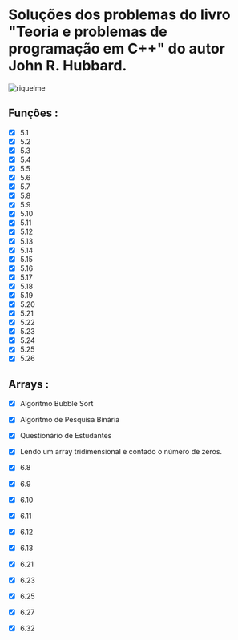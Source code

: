 # Soluções dos problemas do livro "Teoria e problemas de programação em C++" do autor John R. Hubbard.



![riquelme](https://encrypted-tbn0.gstatic.com/images?q=tbn:ANd9GcRMzg9MJG1dMcaI-fooiDNscpBMv64C7Bh3Qw&usqp=CAU)

## Funções :
- [x] 5.1
- [x] 5.2
- [x] 5.3
- [x] 5.4
- [x] 5.5
- [x] 5.6
- [x] 5.7
- [x] 5.8
- [x] 5.9
- [x] 5.10
- [x] 5.11
- [x] 5.12
- [x] 5.13
- [x] 5.14
- [x] 5.15
- [x] 5.16
- [x] 5.17
- [x] 5.18
- [x] 5.19
- [x] 5.20
- [x] 5.21
- [x] 5.22
- [x] 5.23
- [x] 5.24
- [x] 5.25
- [x] 5.26

## Arrays  :
- [x] Algoritmo Bubble Sort
- [x] Algoritmo de Pesquisa Binária
- [x] Questionário de Estudantes
- [x] Lendo um array tridimensional e contado o número de zeros.
- [x] 6.8
- [x] 6.9
- [x] 6.10
- [x] 6.11
- [x] 6.12
- [x] 6.13
- [x] 6.21
- [x] 6.23
- [x] 6.25
- [x] 6.27
- [x] 6.32



